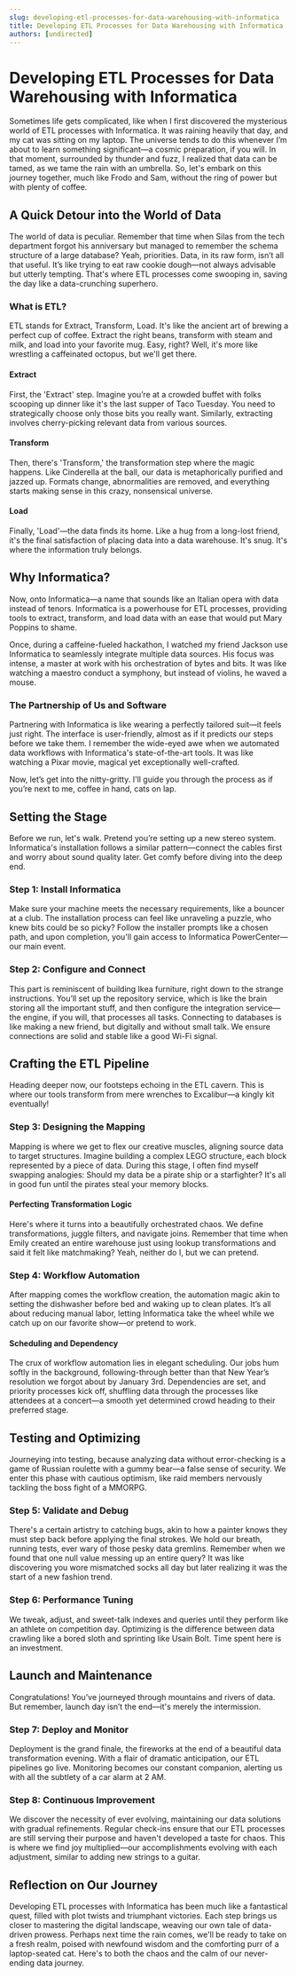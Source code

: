 ```yaml
---
slug: developing-etl-processes-for-data-warehousing-with-informatica
title: Developing ETL Processes for Data Warehousing with Informatica
authors: [undirected]
---
```



# Developing ETL Processes for Data Warehousing with Informatica

Sometimes life gets complicated, like when I first discovered the mysterious world of ETL processes with Informatica. It was raining heavily that day, and my cat was sitting on my laptop. The universe tends to do this whenever I’m about to learn something significant—a cosmic preparation, if you will. In that moment, surrounded by thunder and fuzz, I realized that data can be tamed, as we tame the rain with an umbrella. So, let's embark on this journey together, much like Frodo and Sam, without the ring of power but with plenty of coffee.

## A Quick Detour into the World of Data

The world of data is peculiar. Remember that time when Silas from the tech department forgot his anniversary but managed to remember the schema structure of a large database? Yeah, priorities. Data, in its raw form, isn’t all that useful. It’s like trying to eat raw cookie dough—not always advisable but utterly tempting. That's where ETL processes come swooping in, saving the day like a data-crunching superhero.

### What is ETL?

ETL stands for Extract, Transform, Load. It's like the ancient art of brewing a perfect cup of coffee. Extract the right beans, transform with steam and milk, and load into your favorite mug. Easy, right? Well, it's more like wrestling a caffeinated octopus, but we'll get there.

#### Extract

First, the 'Extract' step. Imagine you’re at a crowded buffet with folks scooping up dinner like it's the last supper of Taco Tuesday. You need to strategically choose only those bits you really want. Similarly, extracting involves cherry-picking relevant data from various sources.

#### Transform

Then, there's 'Transform,' the transformation step where the magic happens. Like Cinderella at the ball, our data is metaphorically purified and jazzed up. Formats change, abnormalities are removed, and everything starts making sense in this crazy, nonsensical universe.

#### Load

Finally, 'Load'—the data finds its home. Like a hug from a long-lost friend, it's the final satisfaction of placing data into a data warehouse. It's snug. It's where the information truly belongs.

## Why Informatica?

Now, onto Informatica—a name that sounds like an Italian opera with data instead of tenors. Informatica is a powerhouse for ETL processes, providing tools to extract, transform, and load data with an ease that would put Mary Poppins to shame.

Once, during a caffeine-fueled hackathon, I watched my friend Jackson use Informatica to seamlessly integrate multiple data sources. His focus was intense, a master at work with his orchestration of bytes and bits. It was like watching a maestro conduct a symphony, but instead of violins, he waved a mouse.

### The Partnership of Us and Software

Partnering with Informatica is like wearing a perfectly tailored suit—it feels just right. The interface is user-friendly, almost as if it predicts our steps before we take them. I remember the wide-eyed awe when we automated data workflows with Informatica's state-of-the-art tools. It was like watching a Pixar movie, magical yet exceptionally well-crafted.

Now, let’s get into the nitty-gritty. I'll guide you through the process as if you’re next to me, coffee in hand, cats on lap.

## Setting the Stage

Before we run, let's walk. Pretend you’re setting up a new stereo system. Informatica's installation follows a similar pattern—connect the cables first and worry about sound quality later. Get comfy before diving into the deep end.

### Step 1: Install Informatica

Make sure your machine meets the necessary requirements, like a bouncer at a club. The installation process can feel like unraveling a puzzle, who knew bits could be so picky? Follow the installer prompts like a chosen path, and upon completion, you'll gain access to Informatica PowerCenter—our main event.

### Step 2: Configure and Connect

This part is reminiscent of building Ikea furniture, right down to the strange instructions. You’ll set up the repository service, which is like the brain storing all the important stuff, and then configure the integration service—the engine, if you will, that processes all tasks. Connecting to databases is like making a new friend, but digitally and without small talk. We ensure connections are solid and stable like a good Wi-Fi signal.

## Crafting the ETL Pipeline

Heading deeper now, our footsteps echoing in the ETL cavern. This is where our tools transform from mere wrenches to Excalibur—a kingly kit eventually!

### Step 3: Designing the Mapping

Mapping is where we get to flex our creative muscles, aligning source data to target structures. Imagine building a complex LEGO structure, each block represented by a piece of data. During this stage, I often find myself swapping analogies: Should my data be a pirate ship or a starfighter? It's all in good fun until the pirates steal your memory blocks.

#### Perfecting Transformation Logic

Here's where it turns into a beautifully orchestrated chaos. We define transformations, juggle filters, and navigate joins. Remember that time when Emily created an entire warehouse just using lookup transformations and said it felt like matchmaking? Yeah, neither do I, but we can pretend.

### Step 4: Workflow Automation

After mapping comes the workflow creation, the automation magic akin to setting the dishwasher before bed and waking up to clean plates. It’s all about reducing manual labor, letting Informatica take the wheel while we catch up on our favorite show—or pretend to work.

#### Scheduling and Dependency

The crux of workflow automation lies in elegant scheduling. Our jobs hum softly in the background, following-through better than that New Year’s resolution we forgot about by January 3rd. Dependencies are set, and priority processes kick off, shuffling data through the processes like attendees at a concert—a smooth yet determined crowd heading to their preferred stage.

## Testing and Optimizing

Journeying into testing, because analyzing data without error-checking is a game of Russian roulette with a gummy bear—a false sense of security. We enter this phase with cautious optimism, like raid members nervously tackling the boss fight of a MMORPG.

### Step 5: Validate and Debug

There's a certain artistry to catching bugs, akin to how a painter knows they must step back before applying the final strokes. We hold our breath, running tests, ever wary of those pesky data gremlins. Remember when we found that one null value messing up an entire query? It was like discovering you wore mismatched socks all day but later realizing it was the start of a new fashion trend.

### Step 6: Performance Tuning

We tweak, adjust, and sweet-talk indexes and queries until they perform like an athlete on competition day. Optimizing is the difference between data crawling like a bored sloth and sprinting like Usain Bolt. Time spent here is an investment.

## Launch and Maintenance

Congratulations! You’ve journeyed through mountains and rivers of data. But remember, launch day isn’t the end—it's merely the intermission.

### Step 7: Deploy and Monitor

Deployment is the grand finale, the fireworks at the end of a beautiful data transformation evening. With a flair of dramatic anticipation, our ETL pipelines go live. Monitoring becomes our constant companion, alerting us with all the subtlety of a car alarm at 2 AM.

### Step 8: Continuous Improvement

We discover the necessity of ever evolving, maintaining our data solutions with gradual refinements. Regular check-ins ensure that our ETL processes are still serving their purpose and haven't developed a taste for chaos. This is where we find joy multiplied—our accomplishments evolving with each adjustment, similar to adding new strings to a guitar.

## Reflection on Our Journey

Developing ETL processes with Informatica has been much like a fantastical quest, filled with plot twists and triumphant victories. Each step brings us closer to mastering the digital landscape, weaving our own tale of data-driven prowess. Perhaps next time the rain comes, we'll be ready to take on a fresh realm, poised with newfound wisdom and the comforting purr of a laptop-seated cat. Here's to both the chaos and the calm of our never-ending data journey.